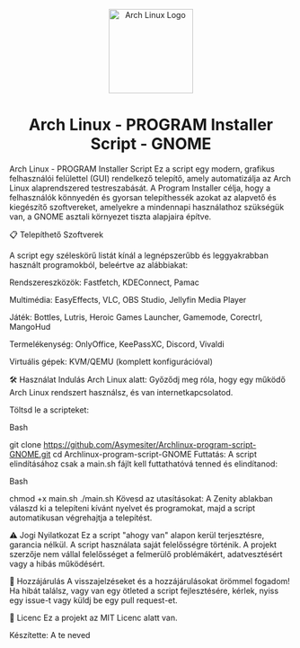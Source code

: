 <p align="center">
<img src="[https://raw.githubusercontent.com/archlinux/artwork/master/logo/archlinux-logo-light-bg.svg](https://upload.wikimedia.org/wikipedia/commons/e/e8/Archlinux-logo-standard-version.png)" alt="Arch Linux Logo" width="150"/>
</p>

<h1 align="center">Arch Linux - PROGRAM Installer Script - GNOME</h1>
Arch Linux - PROGRAM Installer Script
Ez a script egy modern, grafikus felhasználói felülettel (GUI) rendelkező telepítő, amely automatizálja az Arch Linux alaprendszered testreszabását. A Program Installer célja, hogy a felhasználók könnyedén és gyorsan telepíthessék azokat az alapvető és kiegészítő szoftvereket, amelyekre a mindennapi használathoz szükségük van, a GNOME asztali környezet tiszta alapjaira építve.

<p align="left">📋 Telepíthető Szoftverek</p>
A script egy széleskörű listát kínál a legnépszerűbb és leggyakrabban használt programokból, beleértve az alábbiakat:

Rendszereszközök: Fastfetch, KDEConnect, Pamac

Multimédia: EasyEffects, VLC, OBS Studio, Jellyfin Media Player

Játék: Bottles, Lutris, Heroic Games Launcher, Gamemode, Corectrl, MangoHud

Termelékenység: OnlyOffice, KeePassXC, Discord, Vivaldi

Virtuális gépek: KVM/QEMU (komplett konfigurációval)

🛠️ Használat
Indulás Arch Linux alatt: Győződj meg róla, hogy egy működő Arch Linux rendszert használsz, és van internetkapcsolatod.

Töltsd le a scripteket:

Bash

git clone https://github.com/Asymesiter/Archlinux-program-script-GNOME.git
cd Archlinux-program-script-GNOME
Futtatás: A script elindításához csak a main.sh fájlt kell futtathatóvá tenned és elindítanod:

Bash

chmod +x main.sh
./main.sh
Kövesd az utasításokat: A Zenity ablakban válaszd ki a telepíteni kívánt nyelvet és programokat, majd a script automatikusan végrehajtja a telepítést.

⚠️ Jogi Nyilatkozat
Ez a script "ahogy van" alapon kerül terjesztésre, garancia nélkül. A script használata saját felelősségre történik. A projekt szerzője nem vállal felelősséget a felmerülő problémákért, adatvesztésért vagy a hibás működésért.

🤝 Hozzájárulás
A visszajelzéseket és a hozzájárulásokat örömmel fogadom! Ha hibát találsz, vagy van egy ötleted a script fejlesztésére, kérlek, nyiss egy issue-t vagy küldj be egy pull request-et.

📝 Licenc
Ez a projekt az MIT Licenc alatt van.

Készítette: A te neved
